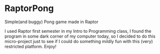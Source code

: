 RaptorPong
==========

Simple(and buggy) Pong game made in Raptor

I used Raptor first semester in my Intro to Programming class, I found the program in some dark corner of my computer today,
so I decided to do this micro-project just to see if I could do something mildly fun with this (very) restricted platform. Enjoy!
